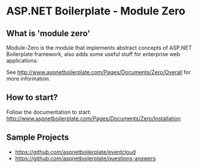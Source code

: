 ASP.NET Boilerplate - Module Zero
===========

What is 'module zero'
----------

Module-Zero is the module that implements abstract concepts of ASP.NET Boilerplate framework, also adds some useful stuff for enterprise web applications:

See http://www.aspnetboilerplate.com/Pages/Documents/Zero/Overall for more information.

How to start?
-------------------
Follow the documentation to start: http://www.aspnetboilerplate.com/Pages/Documents/Zero/Installation

Sample Projects
-------------------

* https://github.com/aspnetboilerplate/eventcloud
* https://github.com/aspnetboilerplate/questions-answers
